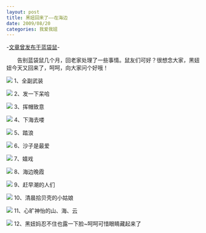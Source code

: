 ```yaml
---
layout: post
title: 黑妞回来了——在海边
date: 2009/08/20
categories: 我爱我妞
---
```


-[文章曾发布于蓝袋鼠](http://landaishu.hi2net.com/home/blog_read.asp?id=4175&blogid=72947)-



　　告别蓝袋鼠几个月，回老家处理了一些事情。鼠友们可好？很想念大家，黑妞妞今天又回来了，呵呵，向大家问个好哦！

![](http://heiniuniu-static.wusisu.com/heiniuniu_uploads/upload20083/200982004924687.jpg)
1、全副武装

![](http://heiniuniu-static.wusisu.com/heiniuniu_uploads/upload20083/200982005411435.jpg)
2、发一下呆哈

![](http://heiniuniu-static.wusisu.com/heiniuniu_uploads/upload20083/200982005630305.jpg)
3、挥帽致意

![](http://heiniuniu-static.wusisu.com/heiniuniu_uploads/upload20083/20098201846295.jpg)
4、下海去喽

![](http://heiniuniu-static.wusisu.com/heiniuniu_uploads/upload20083/20098201146250.jpg)
5、踏浪

![](http://heiniuniu-static.wusisu.com/heiniuniu_uploads/upload20083/20098200582410.jpg)
6、沙子是最爱

![](http://heiniuniu-static.wusisu.com/heiniuniu_uploads/upload20083/200982011514912.jpg)
7、嬉戏

![](http://heiniuniu-static.wusisu.com/heiniuniu_uploads/upload20083/200982005910949.jpg)
8、海边晚霞

![](http://heiniuniu-static.wusisu.com/heiniuniu_uploads/upload20083/200982011810870.jpg)
9、赶早潮的人们

![](http://heiniuniu-static.wusisu.com/heiniuniu_uploads/upload20083/200982012133490.jpg)
10、清晨拾贝壳的小姑娘

![](http://heiniuniu-static.wusisu.com/heiniuniu_uploads/upload20083/200982012513124.jpg)
11、心旷神怡的山、海、云

![](http://heiniuniu-static.wusisu.com/heiniuniu_uploads/upload20083/200982012658421.jpg)
12、黑妞妈忍不住也露一下脸~呵呵可惜眼睛藏起来了